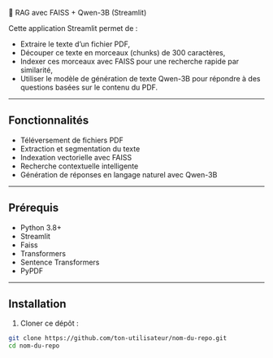  📄 RAG avec FAISS + Qwen-3B (Streamlit)

Cette application Streamlit permet de :

- Extraire le texte d’un fichier PDF,
- Découper ce texte en morceaux (chunks) de 300 caractères,
- Indexer ces morceaux avec FAISS pour une recherche rapide par similarité,
- Utiliser le modèle de génération de texte Qwen-3B pour répondre à des questions basées sur le contenu du PDF.

---

## Fonctionnalités

- Téléversement de fichiers PDF
- Extraction et segmentation du texte
- Indexation vectorielle avec FAISS
- Recherche contextuelle intelligente
- Génération de réponses en langage naturel avec Qwen-3B

---

## Prérequis

- Python 3.8+
- Streamlit
- Faiss
- Transformers
- Sentence Transformers
- PyPDF

---

## Installation

1. Cloner ce dépôt :

```bash
git clone https://github.com/ton-utilisateur/nom-du-repo.git
cd nom-du-repo
